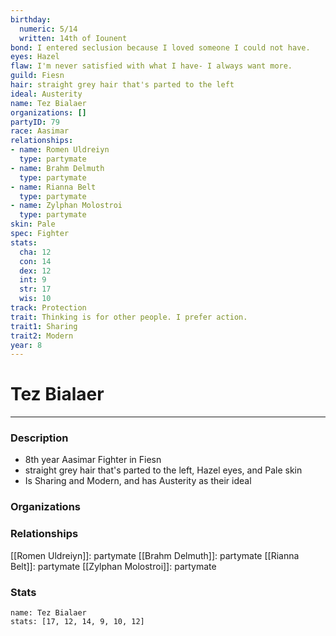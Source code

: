 ```yaml
---
birthday:
  numeric: 5/14
  written: 14th of Iounent
bond: I entered seclusion because I loved someone I could not have.
eyes: Hazel
flaw: I'm never satisfied with what I have- I always want more.
guild: Fiesn
hair: straight grey hair that's parted to the left
ideal: Austerity
name: Tez Bialaer
organizations: []
partyID: 79
race: Aasimar
relationships:
- name: Romen Uldreiyn
  type: partymate
- name: Brahm Delmuth
  type: partymate
- name: Rianna Belt
  type: partymate
- name: Zylphan Molostroi
  type: partymate
skin: Pale
spec: Fighter
stats:
  cha: 12
  con: 14
  dex: 12
  int: 9
  str: 17
  wis: 10
track: Protection
trait: Thinking is for other people. I prefer action.
trait1: Sharing
trait2: Modern
year: 8
---
```

# Tez Bialaer
---
### Description
- 8th year Aasimar Fighter in Fiesn
- straight grey hair that's parted to the left, Hazel eyes, and Pale skin
- Is Sharing and Modern, and has Austerity as their ideal

### Organizations
### Relationships
[[Romen Uldreiyn]]: partymate
[[Brahm Delmuth]]: partymate
[[Rianna Belt]]: partymate
[[Zylphan Molostroi]]: partymate
### Stats
```statblock
name: Tez Bialaer
stats: [17, 12, 14, 9, 10, 12]
```